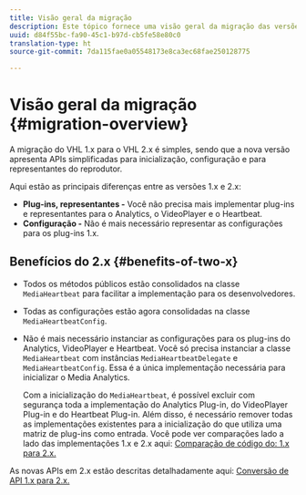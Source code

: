 ```yaml
---
title: Visão geral da migração
description: Este tópico fornece uma visão geral da migração das versões 1.x para 2.x do SDK do Media.
uuid: d84f55bc-fa90-45c1-b97d-cb5fe58e80c0
translation-type: ht
source-git-commit: 7da115fae0a05548173e8ca3ec68fae250128775

---
```



# Visão geral da migração {#migration-overview}

A migração do VHL 1.x para o VHL 2.x é simples, sendo que a nova versão apresenta APIs simplificadas para inicialização, configuração e para representantes do reprodutor.

Aqui estão as principais diferenças entre as versões 1.x e 2.x:

* **Plug-ins, representantes -** Você não precisa mais implementar plug-ins e representantes para o Analytics, o VideoPlayer e o Heartbeat.
* **Configuração -** Não é mais necessário representar as configurações para os plug-ins 1.x.

## Benefícios do 2.x {#benefits-of-two-x}

* Todos os métodos públicos estão consolidados na classe `MediaHeartbeat` para facilitar a implementação para os desenvolvedores.
* Todas as configurações estão agora consolidadas na classe `MediaHeartbeatConfig`.
* Não é mais necessário instanciar as configurações para os plug-ins do Analytics, VideoPlayer e Heartbeat. Você só precisa instanciar a classe `MediaHeartbeat` com instâncias `MediaHeartbeatDelegate` e `MediaHeartbeatConfig`. Essa é a única implementação necessária para inicializar o Media Analytics.

   Com a inicialização do `MediaHeartbeat`, é possível excluir com segurança toda a implementação do Analytics Plug-in, do VideoPlayer Plug-in e do Heartbeat Plug-in. Além disso, é necessário remover todas as implementações existentes para a inicialização do que utiliza uma matriz de plug-ins como entrada. Você pode ver comparações lado a lado das implementações 1.x e 2.x aqui: [Comparação de código do: 1.x para 2.x.](./code-comparison-1x-2x.md)

As novas APIs em 2.x estão descritas detalhadamente aqui: [Conversão de API 1.x para 2.x.](./1x-2x-api-change.md)
